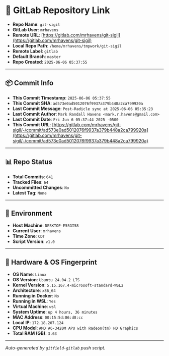 # 🔗 GitLab Repository Link

- **Repo Name**: `git-sigil`
- **GitLab User**: `mrhavens`
- **Remote URL**: [https://gitlab.com/mrhavens/git-sigil](https://gitlab.com/mrhavens/git-sigil)
- **Local Repo Path**: `/home/mrhavens/tmpwork/git-sigil`
- **Remote Label**: `gitlab`
- **Default Branch**: `master`
- **Repo Created**: `2025-06-06 05:37:55`

---

## 📦 Commit Info

- **This Commit Timestamp**: `2025-06-06 05:37:55`
- **This Commit SHA**: `ad573e0ad5012076f9937a379b448a2ca799920a`
- **Last Commit Message**: `Post-Radicle sync at 2025-06-06 05:35:23`
- **Last Commit Author**: `Mark Randall Havens <mark.r.havens@gmail.com>`
- **Last Commit Date**: `Fri Jun 6 05:37:44 2025 -0500`
- **This Commit URL**: [https://gitlab.com/mrhavens/git-sigil/-/commit/ad573e0ad5012076f9937a379b448a2ca799920a](https://gitlab.com/mrhavens/git-sigil/-/commit/ad573e0ad5012076f9937a379b448a2ca799920a)

---

## 📊 Repo Status

- **Total Commits**: `641`
- **Tracked Files**: `64`
- **Uncommitted Changes**: `No`
- **Latest Tag**: `None`

---

## 🧽 Environment

- **Host Machine**: `DESKTOP-E5SGI58`
- **Current User**: `mrhavens`
- **Time Zone**: `CDT`
- **Script Version**: `v1.0`

---

## 🧬 Hardware & OS Fingerprint

- **OS Name**: `Linux`
- **OS Version**: `Ubuntu 24.04.2 LTS`
- **Kernel Version**: `5.15.167.4-microsoft-standard-WSL2`
- **Architecture**: `x86_64`
- **Running in Docker**: `No`
- **Running in WSL**: `Yes`
- **Virtual Machine**: `wsl`
- **System Uptime**: `up 4 hours, 36 minutes`
- **MAC Address**: `00:15:5d:86:d8:cc`
- **Local IP**: `172.18.207.124`
- **CPU Model**: `AMD A6-3420M APU with Radeon(tm) HD Graphics`
- **Total RAM (GB)**: `3.63`

---

_Auto-generated by `gitfield-gitlab` push script._
